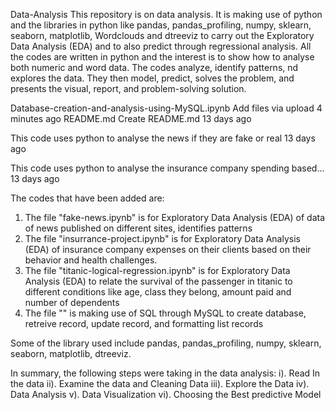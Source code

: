 Data-Analysis
This repository is on data analysis. It is making use of python and the libraries in python like  pandas, pandas_profiling, 
numpy, sklearn, seaborn, matplotlib, Wordclouds and dtreeviz to carry out the Exploratory Data Analysis (EDA) and 
to also predict through regressional analysis.
All the codes are written in python and the interest is to show how to analyse both numeric and word data. 
The codes analyze, identify patterns, nd explores the data. They then model, predict, solves the problem, and 
presents the visual, report, and problem-solving solution.

Database-creation-and-analysis-using-MySQL.ipynb
Add files via upload
4 minutes ago
README.md
Create README.md
13 days ago

This code uses python to analyse the news if they are fake or real
13 days ago

This code uses python to analyse the insurance company spending based…
13 days ago


The codes that have been added are:
1. The file "fake-news.ipynb" is for Exploratory Data Analysis (EDA) of data of news published on different sites, identifies patterns
2. The file "insurrance-project.ipynb" is for Exploratory Data Analysis (EDA) of insurance company expenses on their clients based on their behavior and health challenges.
3. The file "titanic-logical-regression.ipynb" is for Exploratory Data Analysis (EDA) to relate the survival of the passenger in titanic to different conditions like age, class they belong, amount paid and number of dependents
4. The file "" is making use of SQL through MySQL to create database, retreive record, update record, and formatting list records


Some of the library used include pandas, pandas_profiling, numpy, sklearn, seaborn, matplotlib, dtreeviz.

In summary, the following steps were taking in the data analysis:
i). Read In the data
ii). Examine the data and Cleaning Data
iii). Explore the Data
iv). Data Analysis
v). Data Visualization
vi). Choosing the Best predictive Model
